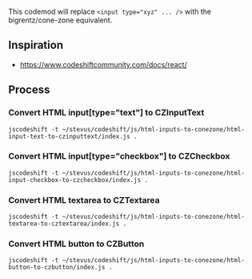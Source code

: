 This codemod will replace `<input type="xyz" ... />` with the bigrentz/cone-zone equivalent.

## Inspiration

- https://www.codeshiftcommunity.com/docs/react/

## Process

### Convert HTML input[type="text"] to CZInputText

```
jscodeshift -t ~/stevus/codeshift/js/html-inputs-to-conezone/html-input-text-to-czinputtext/index.js .
```

### Convert HTML input[type="checkbox"] to CZCheckbox

```
jscodeshift -t ~/stevus/codeshift/js/html-inputs-to-conezone/html-input-checkbox-to-czcheckbox/index.js .
```

### Convert HTML textarea to CZTextarea

```
jscodeshift -t ~/stevus/codeshift/js/html-inputs-to-conezone/html-textarea-to-cztextarea/index.js .
```

### Convert HTML button to CZButton

```
jscodeshift -t ~/stevus/codeshift/js/html-inputs-to-conezone/html-button-to-czbutton/index.js .
```
